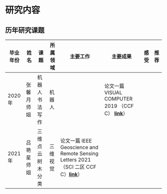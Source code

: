<h1>研究内容</h1>

<h2> 历年研究课题 </h2>

|毕业年份|姓名|课题|所属领域|主要工作|主要成果|感受|推荐|
|-----|------|----------|------|----------|----------|--------|-----|
|2020年| 张馨月师姐|机器人书法写作|机器人||论文一篇 VISUAL COMPUTER 2019 （CCF C） **[link](https://link.springer.com/article/10.1007/s00371-019-01675-w)**）| | |
|2021年| 吕艳星师姐|三维点云树木分类|三维视觉|论文一篇 IEEE Geoscience and Remote Sensing Letters 2021（SCI 二区 CCF C）**[link](https://ieeexplore.ieee.org/document/9353594)**）| | |
